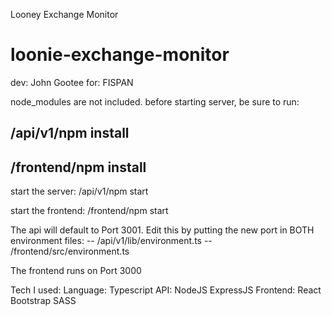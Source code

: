 Looney Exchange Monitor
# loonie-exchange-monitor

dev: John Gootee
for: FISPAN

node_modules are not included. before starting server, be sure to run:
## /api/v1/npm install
## /frontend/npm install

start the server:
/api/v1/npm start

start the frontend:
/frontend/npm start


The api will default to Port 3001.  Edit this by putting the new port in BOTH environment files:
-- /api/v1/lib/environment.ts
-- /frontend/src/environment.ts


The frontend runs on Port 3000


Tech I used:
  Language:
    Typescript
  API:
    NodeJS
    ExpressJS
  Frontend:
    React
    Bootstrap
    SASS